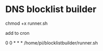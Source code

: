 # DNS blocklist builder

chmod +x runner.sh

add to cron

0 0 * * * /home/pi/blocklistbuilder/runner.sh
